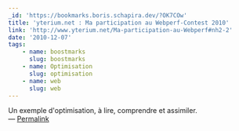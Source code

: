 ```yaml
---
_id: 'https://bookmarks.boris.schapira.dev/?OK7COw'
title: 'yterium.net : Ma participation au Webperf-Contest 2010'
link: 'http://www.yterium.net/Ma-participation-au-Webperf#nh2-2'
date: '2010-12-07'
tags:
    - name: boostmarks
      slug: boostmarks
    - name: Optimisation
      slug: optimisation
    - name: web
      slug: web
---
```


Un exemple d'optimisation, à lire, comprendre et assimiler. <br>&#8212;
<a href="https://bookmarks.boris.schapira.dev/?OK7COw" title="Permalink">Permalink</a>

